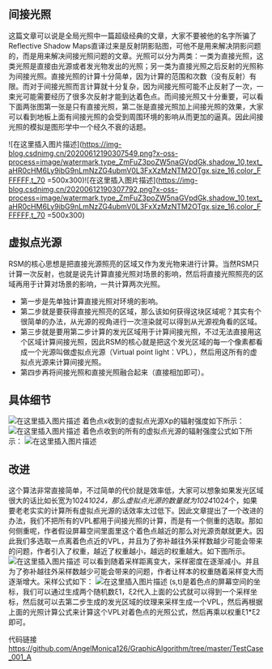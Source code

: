 
## 间接光照
这篇文章可以说是全局光照中一篇超级经典的文章，大家不要被他的名字所骗了Reflective Shadow Maps直译过来是反射阴影贴图，可他不是用来解决阴影问题的，而是用来解决间接光照问题的文章。光照可以分为两类：一类为直接光照，这类光照是直接由光源或者发光物发出的光照；另一类为直接光照之后反射的光照称为间接光照。直接光照的计算十分简单，因为计算的范围和次数（没有反射）有限。而对于间接光照而言计算就十分复杂，因为间接光照可能不止反射了一次，一束光可能需要经历了很多次反射才能到达着色点。而间接光照又十分重要，可以看下面两张图第一张是只有直接光照，第二张是直接光照加上间接光照的效果，大家可以看到地板上面有间接光照的会受到周围环境的影响从而更加的逼真。因此间接光照的模拟是图形学中一个经久不衰的话题。

![在这里插入图片描述](https://img-blog.csdnimg.cn/20200612190307549.png?x-oss-process=image/watermark,type_ZmFuZ3poZW5naGVpdGk,shadow_10,text_aHR0cHM6Ly9ibG9nLmNzZG4ubmV0L3FxXzMzNTM2OTgx,size_16,color_FFFFFF,t_70 =500x300)![在这里插入图片描述](https://img-blog.csdnimg.cn/20200612190307792.png?x-oss-process=image/watermark,type_ZmFuZ3poZW5naGVpdGk,shadow_10,text_aHR0cHM6Ly9ibG9nLmNzZG4ubmV0L3FxXzMzNTM2OTgx,size_16,color_FFFFFF,t_70 =500x300)

## 虚拟点光源
RSM的核心思想是把直接光源照亮的区域又作为发光物来进行计算。当然RSM只计算一次反射，也就是说先计算直接光照对场景的影响，然后将直接光照照亮的区域再用于计算对场景的影响，一共计算两次光照。
* 第一步是先单独计算直接光照对环境的影响。
* 第二步就是要获得直接光照亮的区域，那么该如何获得这块区域呢？其实有个很简单的办法，从光源的视角进行一次渲染就可以得到从光源视角看的区域。
* 第三步就是要用第二步计算的发光区域用于计算间接光照，不过无法直接用这个区域计算间接光照，因此RSM的核心就是把这个发光区域的每一个像素都看成一个光源叫做虚拟点光源（Virtual point light：VPL），然后用这所有的虚拟点光源来计算间接光照。
* 第四步再将间接光照和直接光照融合起来（直接相加即可）。
## 具体细节
![在这里插入图片描述](https://img-blog.csdnimg.cn/20200612200210861.png?x-oss-process=image/watermark,type_ZmFuZ3poZW5naGVpdGk,shadow_10,text_aHR0cHM6Ly9ibG9nLmNzZG4ubmV0L3FxXzMzNTM2OTgx,size_16,color_FFFFFF,t_70#pic_center)
着色点x收到的虚拟点光源Xp的辐射强度如下所示：
![在这里插入图片描述](https://img-blog.csdnimg.cn/20200612200114319.png)
着色点收到的所有的虚拟点光源的辐射强度公式如下所示：
![在这里插入图片描述](https://img-blog.csdnimg.cn/20200612200502801.png)
## 改进
这个算法非常直接简单，不过简单的代价就是效率低，大家可以想象如果发光区域很大的话比如长宽为1024*1024，那么虚拟点光源的数量就为1024*1024个，如果要老老实实的计算所有虚拟点光源的话效率太过低下。因此文章提出了一个改进的办法，我们不把所有的VPL都用于间接光照的计算，而是有一个侧重的选取。那如何侧重呢，作者假设屏幕空间里面里这个着色点越近的那么对光源贡献就更大。因此我们多选取一点离着色点近的VPL，并且为了弥补越往外采样数越少可能会带来的问题，作者引入了权重，越近了权重越小，越远的权重越大。如下图所示。
![在这里插入图片描述](https://img-blog.csdnimg.cn/20200612202420691.png?x-oss-process=image/watermark,type_ZmFuZ3poZW5naGVpdGk,shadow_10,text_aHR0cHM6Ly9ibG9nLmNzZG4ubmV0L3FxXzMzNTM2OTgx,size_16,color_FFFFFF,t_70#pic_center)
可以看到随着采样距离变大，采样密度在逐渐减小。并且为了弥补越往外采样数越少可能会带来的问题，作者让样本的权重随着采样变大而逐渐增大。采样公式如下：
![在这里插入图片描述](https://img-blog.csdnimg.cn/20200612203033855.png#pic_center)
(s,t)是着色点的屏幕空间的坐标，我们可以通过生成两个随机数ξ1，ξ2代入上面的公式就可以得到一个采样坐标，然后就可以去第二步生成的发光区域的纹理来采样生成一个VPL，然后再根据上面的光照计算公式来计算这个VPL对着色点的光照公式，然后再乘以权重ξ1*ξ2即可。

代码链接 https://github.com/AngelMonica126/GraphicAlgorithm/tree/master/TestCase_001_A
